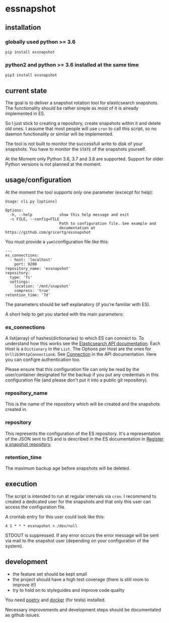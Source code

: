 # essnapshot

## installation

### globally used python >= 3.6

```
pip install essnapshot
```

### python2 and python >= 3.6 installed at the same time

```
pip3 install essnapshot
```

## current state

The goal is to deliver a snapshot rotation tool for elasticsearch snapshots. 
The functionality should be rather simple as most of it is already implemented in ES.

So I just stick to creating a repository, create snapshots within it and delete old ones.
I assume that most people will use `cron` to call this script, so no daemon functionality 
or similar will be implemented. 

The tool is not built to monitor the successfull write to disk of your snapshots.
You have to monitor the `STATE` of the snapshots yourself.

At the Moment only Python 3.6, 3.7 and 3.8 are supported. Support for older Python versions
is not planned at the moment.

## usage/configuration

At the moment the tool supports only one parameter (excecpt for help):

````
Usage: cli.py [options]

Options:
  -h, --help            show this help message and exit
  -c FILE, --config=FILE
                        Path to configuration file. See example and
                        documentation at https://github.com/gricertg/essnapshot
````

You must provide a `yaml`configuration file like this:

```
---
es_connections:
  - host: 'localhost'
    port: 9200
repository_name: 'essnapshot'
repository:
  type: 'fs'
  settings:
    location: '/mnt/snapshot'
    compress: 'true'
retention_time: '7d'
```

The parameters should be self explanatory (if you're familiar with ES).

A short help to get you started with the main parameters:

### es_connections

A list(array) of hashes(dictionaries) to which ES can connect to.
To understand how this works see the [Elasticsearch API documentation](https://elasticsearch-py.readthedocs.io/en/master/api.html#elasticsearch).
Each Host is a `Dictionary` in the `List`.
The Options per Host are the ones for `Urllib3HttpConnection`s.
See [Connection](https://elasticsearch-py.readthedocs.io/en/master/connection.html#elasticsearch.Urllib3HttpConnection) in the API documentation.
Here you can configre authentication too.

Please ensure that this configuration file can only be read by the user/container
designated for the backup if you put any credentials in this configuration file
(and please don't put it into a public git repository).

### repository_name

This is the name of the repository which will be created and the snapshots created in.

### repository

This represents the configuration of the ES repository. It's a representation of the JSON sent to ES
and is described in the ES documentation in [Register a snapshot repository](https://www.elastic.co/guide/en/elasticsearch/reference/current/snapshots-register-repository.html).

### retention_time

The maximum backup age before snapshots will be deleted.


## execution

The script is intended to run at regular intervals via `cron`. I recommend to created a
dedicated user for the snapshots and that only this user can access the configuration file.

A crontab entry for this user could look like this:

```
4 1 * * * essnapshot > /dev/null
```

STDOUT is suppressed. If any error occurs the error message will be sent via mail
to the snapshot user (depending on your configuration of the system).

## development

- the feature set should be kept small
- the project should have a high test coverage (there is still room to improve it!)
- try to hold on to styleguides and improve code quality

You need [poetry](https://python-poetry.org) and [docker](https://www.docker.com) (for tests) installed. 

Necessary improvements and development steps should be documentated as github issues.
